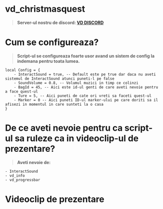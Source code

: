 # vd_christmasquest
> **Server-ul nostru de discord: [VD DISCORD](https://discord.gg/AfqUAJAawC)**
# Cum se configureaza?
> **Script-ul se configureaza foarte usor avand un sistem de config la indemana pentru toata lumea.**<br />
```
local Config = {
    - InteractSound = true, -- Default este pe true dar daca nu aveti sistemul de InteractSound atunci puneti-l pe false
    - SoundVolume = 0.8, -- Volumul muzici in timp ce colinzi
    - BagId = 45, -- Aici este id-ul genti de care aveti nevoie pentru a face quest-ul
    - Ture = 5, -- Aici puneti de cate ori vreti sa faceti quest-ul
    - Marker = 0 -- Aici puneti ID-ul marker-ului pe care doriti sa il afisezi in momentul in care sunteti la o casa
}
```
# De ce aveti nevoie pentru ca script-ul sa ruleze ca in videoclip-ul de prezentare?
> **Aveti nevoie de:** <br />
```
- InteractSound
- vd_info
- vd_progressbar
```
# Videoclip de prezentare
